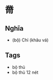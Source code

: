 # 黹

## Nghĩa
* (bộ) Chỉ (khâu vá)

## Tags
* bộ thủ
* bộ thủ 12 nét

<script>window.HANZI_FIELD='黹';</script>